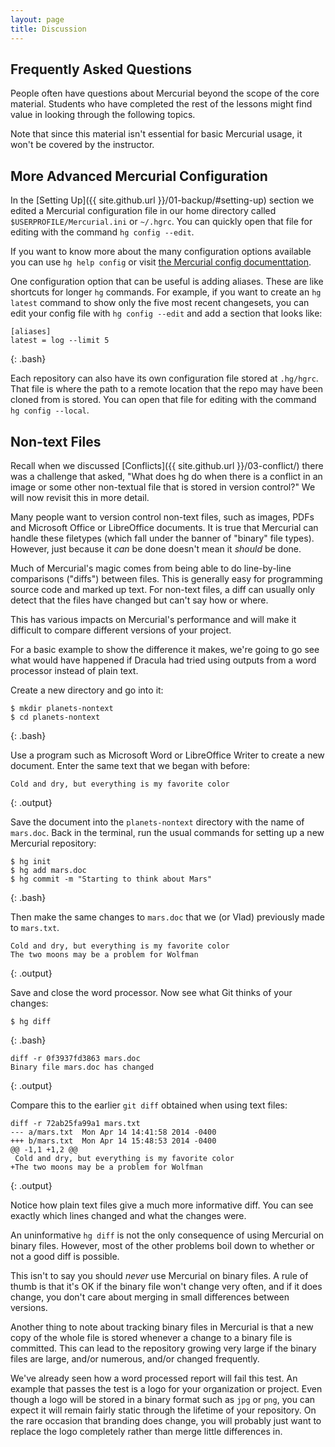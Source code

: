 ```yaml
---
layout: page
title: Discussion
---
```


## Frequently Asked Questions

People often have questions about Mercurial beyond the scope of the core material.
Students who have completed the rest of the lessons might find value in looking through the following topics.

Note that since this material isn't essential for basic Mercurial usage,
it won't be covered by the instructor.

## More Advanced Mercurial Configuration

In the [Setting Up]({{ site.github.url }}/01-backup/#setting-up) section we edited a
Mercurial configuration file in our home directory called
`$USERPROFILE/Mercurial.ini` or `~/.hgrc`.  You can quickly open that
file for editing with the command `hg config --edit`.

If you want to know more about the many configuration options
available you can use `hg help config` or visit [the Mercurial config
documenttation](http://www.selenic.com/mercurial/hgrc.5.html).

One configuration option that can be useful is adding aliases.
These are like shortcuts for longer `hg` commands.
For example,
if you want to create an `hg latest` command to show only the five most recent changesets,
you can edit your config file with `hg config --edit` and add a section that looks like:

~~~
[aliases]
latest = log --limit 5
~~~
{: .bash}

Each repository can also have its own configuration file stored at
`.hg/hgrc`.  That file is where the path to a remote location that the
repo may have been cloned from is stored.  You can open that file for
editing with the command `hg config --local`.

## Non-text Files

Recall when we discussed [Conflicts]({{ site.github.url }}/03-conflict/) there was a
challenge that asked, "What does hg do when there is a conflict in an
image or some other non-textual file that is stored in version
control?"  We will now revisit this in more detail.

Many people want to version control non-text files, such as images,
PDFs and Microsoft Office or LibreOffice documents.  It is true that
Mercurial can handle these filetypes (which fall under the banner of
"binary" file types).  However, just because it *can* be done doesn't
mean it *should* be done.

Much of Mercurial's magic comes from being able to do line-by-line
comparisons ("diffs") between files.  This is generally easy for
programming source code and marked up text.  For non-text files, a
diff can usually only detect that the files have changed but can't say
how or where.

This has various impacts on Mercurial's performance and will make it difficult to
compare different versions of your project.

For a basic example to show the difference it makes,
we're going to go see what would have happened if Dracula had tried
using outputs from a word processor instead of plain text.

Create a new directory and go into it:

~~~
$ mkdir planets-nontext
$ cd planets-nontext
~~~
{: .bash}

Use a program such as Microsoft Word or LibreOffice Writer to create a new document.
Enter the same text that we began with before:

~~~
Cold and dry, but everything is my favorite color
~~~
{: .output}

Save the document into the `planets-nontext` directory with the name of `mars.doc`.
Back in the terminal, run the usual commands for setting up a new Mercurial repository:

~~~
$ hg init
$ hg add mars.doc
$ hg commit -m "Starting to think about Mars"
~~~
{: .bash}

Then make the same changes to `mars.doc` that we (or Vlad) previously made to `mars.txt`.

~~~
Cold and dry, but everything is my favorite color
The two moons may be a problem for Wolfman
~~~
{: .output}

Save and close the word processor.
Now see what Git thinks of your changes:

~~~
$ hg diff
~~~
{: .bash}

~~~
diff -r 0f3937fd3863 mars.doc
Binary file mars.doc has changed
~~~
{: .output}

Compare this to the earlier `git diff` obtained when using text files:

~~~
diff -r 72ab25fa99a1 mars.txt
--- a/mars.txt  Mon Apr 14 14:41:58 2014 -0400
+++ b/mars.txt  Mon Apr 14 15:48:53 2014 -0400
@@ -1,1 +1,2 @@
 Cold and dry, but everything is my favorite color
+The two moons may be a problem for Wolfman
~~~
{: .output}

Notice how plain text files give a much more informative diff.
You can see exactly which lines changed and what the changes were.

An uninformative `hg diff` is not the only consequence of using Mercurial on binary files.
However, most of the other problems boil down to whether or not a good diff is possible.

This isn't to say you should *never* use Mercurial on binary files.
A rule of thumb is that it's OK if the binary file won't change very often,
and if it does change,
you don't care about merging in small differences between versions.

Another thing to note about tracking binary files in Mercurial is that a new copy of the whole file is stored whenever a change to a binary file is committed.
This can lead to the repository growing very large if the binary files are large,
and/or numerous,
and/or changed frequently.

We've already seen how a word processed report will fail this test.
An example that passes the test is a logo for your organization or project.
Even though a logo will be stored in a binary format such as `jpg` or `png`,
you can expect it will remain fairly static through the lifetime of your repository.
On the rare occasion that branding does change,
you will probably just want to replace the logo completely rather than merge little differences in.
